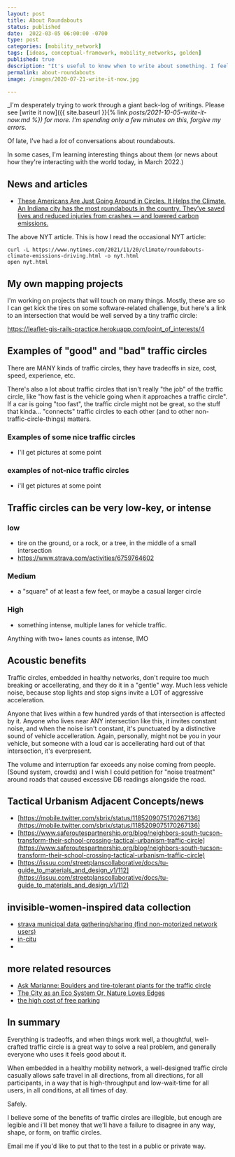 ```yaml
---
layout: post
title: About Roundabouts
status: published
date:  2022-03-05 06:00:00 -0700
type: post
categories: [mobility_network]
tags: [ideas, conceptual-framework, mobility_networks, golden]
published: true
description: "It's useful to know when to write about something. I feel like I often self-censure in an attempt to make something better than it should be, and in doing so, fall off the back of this curve."
permalink: about-roundabouts
image: /images/2020-07-21-write-it-now.jpg

---
```


_I'm desperately trying to work through a giant back-log of writings. Please see [write it now]({{ site.baseurl }}{% link _posts/2021-10-05-write-it-now.md %}) for more. I'm spending only a few minutes on this, forgive my errors._

Of late, I've had a _lot_ of conversations about roundabouts. 

In some cases, I'm learning interesting things about them (or news about how they're interacting with the world today, in March 2022.)

## News and articles

- [These Americans Are Just Going Around in Circles. It Helps the Climate. An Indiana city has the most roundabouts in the country. They’ve saved lives and reduced injuries from crashes — and lowered carbon emissions.](https://www.nytimes.com/2021/11/20/climate/roundabouts-climate-emissions-driving.html)

The above NYT article. This is how I read the occasional NYT article:

```
curl -L https://www.nytimes.com/2021/11/20/climate/roundabouts-climate-emissions-driving.html -o nyt.html 
open nyt.html
```

## My own mapping projects

I'm working on projects that will touch on many things. Mostly, these are so I can get kick the tires on some software-related challenge, but here's a link to an intersection that would be well served by a tiny traffic circle:

https://leaflet-gis-rails-practice.herokuapp.com/point_of_interests/4


## Examples of "good" and "bad" traffic circles

There are MANY kinds of traffic circles, they have tradeoffs in size, cost, speed, experience, etc.

There's also a lot about traffic circles that isn't really "the job" of the traffic circle, like "how fast is the vehicle going when it approaches a traffic circle". If a car is going "too fast", the traffic circle might not be great, so the stuff that kinda... "connects" traffic circles to each other (and to other non-traffic-circle-things) matters. 

### Examples of some nice traffic circles

- I'll get pictures at some point

### examples of not-nice traffic circles

- i'll get pictures at some point

## Traffic circles can be very low-key, or intense

### low

- tire on the ground, or a rock, or a tree, in the middle of a small intersection
- https://www.strava.com/activities/6759764602


### Medium

- a "square" of at least a few feet, or maybe a casual larger circle

### High

- something intense, multiple lanes for vehicle traffic. 

Anything with two+ lanes counts as intense, IMO

## Acoustic benefits

Traffic circles, embedded in healthy networks, don't require too much breaking or accellerating, and they do it in a "gentle" way. Much less vehicle noise, because stop lights and stop signs invite a LOT of aggressive acceleration.

Anyone that lives within a few hundred yards of that intersection is affected by it. Anyone who lives near ANY intersection like this, it invites constant noise, and when the noise isn't constant, it's punctuated by a distinctive sound of vehicle accelleration. Again, personally, might not be you in your vehicle, but someone with a loud car is accellerating hard out of that intersection, it's everpresent. 

The volume and interruption far exceeds any noise coming from people. (Sound system, crowds) and I wish I could petition for "noise treatment" around roads that caused excessive DB readings alongside the road. 


## Tactical Urbanism Adjacent Concepts/news

- [https://mobile.twitter.com/sbrix/status/1185209075170267136](https://mobile.twitter.com/sbrix/status/1185209075170267136)
- [https://www.saferoutespartnership.org/blog/neighbors-south-tucson-transform-their-school-crossing-tactical-urbanism-traffic-circle](https://www.saferoutespartnership.org/blog/neighbors-south-tucson-transform-their-school-crossing-tactical-urbanism-traffic-circle)
- [https://issuu.com/streetplanscollaborative/docs/tu-guide_to_materials_and_design_v1/112](https://issuu.com/streetplanscollaborative/docs/tu-guide_to_materials_and_design_v1/112)


## invisible-women-inspired data collection

- [strava municipal data gathering/sharing (find non-motorized network users)]()
- [in-citu]()
- []()



## more related resources

- [Ask Marianne: Boulders and tire-tolerant plants for the traffic circle](https://www.seattlepi.com/lifestyle/homegarden/article/Ask-Marianne-Boulders-and-tire-tolerant-plants-1067567.php)
- [The City as an Eco System Or, Nature Loves Edges](https://wrathofgnon.substack.com/p/the-city-as-an-eco-system?utm_source=url&s=r)
- [the high cost of free parking]()


## In summary

Everything is tradeoffs, and when things work well, a thoughtful, well-crafted traffic circle is a great way to solve a real problem, and generally everyone who uses it feels good about it. 

When embedded in a healthy mobility network, a well-designed traffic circle casually allows safe travel in all directions, from all directions, for all participants, in a way that is high-throughput and low-wait-time for all users, in all conditions, at all times of day. 

Safely. 

I believe some of the benefits of traffic circles are illegible, but enough are legible and i'll bet money that we'll have a failure to disagree in any way, shape, or form, on traffic circles. 

Email me if you'd like to put that to the test in a public or private way. 


